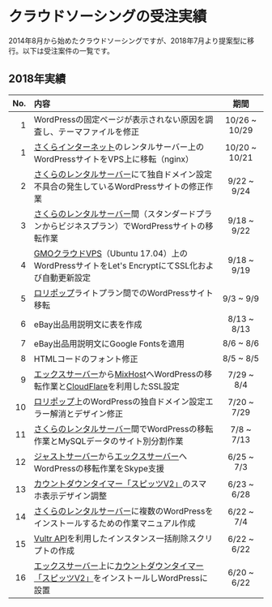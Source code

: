 # クラウドソーシングの受注実績
2014年8月から始めたクラウドソーシングですが、2018年7月より提案型に移行。以下は受注案件の一覧です。  

## 2018年実績
| No. | 内容 | 期間 |
|---:|:---|:---:|
| 1 | WordPressの固定ページが表示されない原因を調査し、テーマファイルを修正| 10/26 ~ 10/29 |
| 1 | [さくらインターネット](https://www.sakura.ad.jp)のレンタルサーバー上のWordPressサイトをVPS上に移転（nginx）| 10/20 ~ 10/21 |
| 2 | [さくらのレンタルサーバー](https://www.sakura.ad.jp)にて独自ドメイン設定不具合の発生しているWordPressサイトの修正作業 | 9/22 ~ 9/24 |
| 3 | [さくらのレンタルサーバー](https://www.sakura.ad.jp)間（スタンダードプランからビジネスプラン）でWordPressサイトの移転作業 | 9/18 ~ 9/22 |
| 4 | [GMOクラウドVPS](https://vps.gmocloud.com)（Ubuntu 17.04）上のWordPressサイトをLet's EncryptにてSSL化および自動更新設定 | 9/18 ~ 9/19 |
| 5 | [ロリポップ](https://lolipop.jp)ライトプラン間でのWordPressサイト移転 | 9/3 ~ 9/9 |
| 6 | eBay出品用説明文に表を作成 | 8/13 ~ 8/13 |
| 7 | eBay出品用説明文にGoogle Fontsを適用 | 8/6 ~ 8/6 |
| 8 | HTMLコードのフォント修正 | 8/5 ~ 8/5 |
| 9 | [エックスサーバー](https://www.xserver.ne.jp)から[MixHost](https://mixhost.jp)へWordPressの移転作業と[CloudFlare](https://www.cloudflare.com/ja-jp/)を利用したSSL設定 | 7/29 ~ 8/4 |
| 10 | [ロリポップ](https://lolipop.jp)上のWordPressの独自ドメイン設定エラー解消とデザイン修正 | 7/20 ~ 7/29 |
| 11 | [さくらのレンタルサーバー](https://www.sakura.ad.jp)間でWordPressの移転作業とMySQLデータのサイト別分割作業 | 7/8 ~ 7/13 |
| 12 | [ジャストサーバー](http://justsv.com/landing2014/)から[エックスサーバー](https://www.xserver.ne.jp)へWordPressの移転作業をSkype支援 | 6/25 ~ 7/3 |
| 13 | [カウントダウンタイマー「スピッツV2」](http://www.temjin.biz/pd/archives/477)のスマホ表示デザイン調整 | 6/23 ~ 6/28 |
| 14 | [さくらのレンタルサーバー](https://www.sakura.ad.jp)に複数のWordPressをインストールするための作業マニュアル作成 | 6/22 ~ 7/4 |
| 15 | [Vultr API](https://www.vultr.com)を利用したインスタンス一括削除スクリプトの作成 | 6/22 ~ 6/22 |
| 16 | [エックスサーバー](https://www.xserver.ne.jp)上に[カウントダウンタイマー「スピッツV2」](http://www.temjin.biz/pd/archives/477)をインストールしWordPressに設置 | 6/20 ~ 6/22 |

